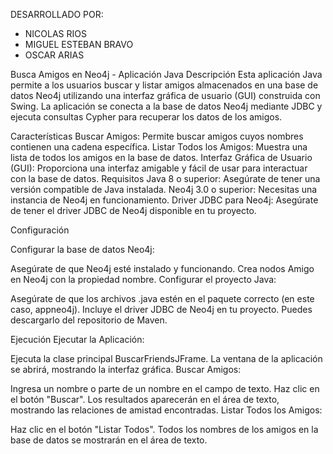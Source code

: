 DESARROLLADO POR:
- NICOLAS RIOS
- MIGUEL ESTEBAN BRAVO
- OSCAR ARIAS
  

Busca Amigos en Neo4j - Aplicación Java
Descripción
Esta aplicación Java permite a los usuarios buscar y listar amigos almacenados en una base de datos Neo4j utilizando una interfaz gráfica de usuario (GUI) construida con Swing. La aplicación se conecta a la base de datos Neo4j mediante JDBC y ejecuta consultas Cypher para recuperar los datos de los amigos.

Características
Buscar Amigos: Permite buscar amigos cuyos nombres contienen una cadena específica.
Listar Todos los Amigos: Muestra una lista de todos los amigos en la base de datos.
Interfaz Gráfica de Usuario (GUI): Proporciona una interfaz amigable y fácil de usar para interactuar con la base de datos.
Requisitos
Java 8 o superior: Asegúrate de tener una versión compatible de Java instalada.
Neo4j 3.0 o superior: Necesitas una instancia de Neo4j en funcionamiento.
Driver JDBC para Neo4j: Asegúrate de tener el driver JDBC de Neo4j disponible en tu proyecto.

Configuración

Configurar la base de datos Neo4j:

Asegúrate de que Neo4j esté instalado y funcionando.
Crea nodos Amigo en Neo4j con la propiedad nombre.
Configurar el proyecto Java:

Asegúrate de que los archivos .java estén en el paquete correcto (en este caso, appneo4j).
Incluye el driver JDBC de Neo4j en tu proyecto. Puedes descargarlo del repositorio de Maven.

Ejecución
Ejecutar la Aplicación:

Ejecuta la clase principal BuscarFriendsJFrame.
La ventana de la aplicación se abrirá, mostrando la interfaz gráfica.
Buscar Amigos:

Ingresa un nombre o parte de un nombre en el campo de texto.
Haz clic en el botón "Buscar".
Los resultados aparecerán en el área de texto, mostrando las relaciones de amistad encontradas.
Listar Todos los Amigos:

Haz clic en el botón "Listar Todos".
Todos los nombres de los amigos en la base de datos se mostrarán en el área de texto.
